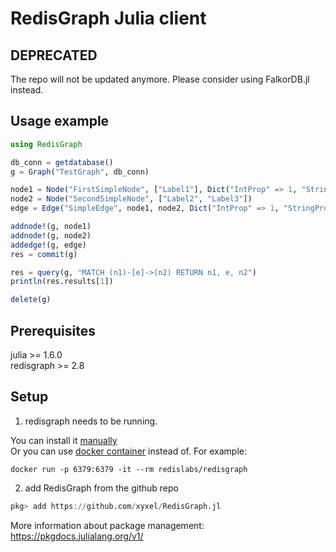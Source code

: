 # RedisGraph Julia client

## DEPRECATED

The repo will not be updated anymore. Please consider using FalkorDB.jl instead.

## Usage example

```julia
using RedisGraph

db_conn = getdatabase()
g = Graph("TestGraph", db_conn)

node1 = Node("FirstSimpleNode", ["Label1"], Dict("IntProp" => 1, "StringProp" => "node prop", "BoolProp" => true))
node2 = Node("SecondSimpleNode", ["Label2", "Label3"])
edge = Edge("SimpleEdge", node1, node2, Dict("IntProp" => 1, "StringProp" => "node prop", "BoolProp" => false))

addnode!(g, node1)
addnode!(g, node2)
addedge!(g, edge)
res = commit(g)

res = query(g, "MATCH (n1)-[e]->(n2) RETURN n1, e, n2")
println(res.results[1])

delete(g)
```

## Prerequisites

julia >= 1.6.0  
redisgraph >= 2.8  

## Setup

1. redisgraph needs to be running.

You can install it [manually](https://docs.redislabs.com/latest/modules/redisgraph/redisgraph-quickstart/)  
Or you can use [docker container](https://hub.docker.com/r/redislabs/redisgraph) instead of. For example:

```
docker run -p 6379:6379 -it --rm redislabs/redisgraph
```

2. add RedisGraph from the github repo

```julia
pkg> add https://github.com/xyxel/RedisGraph.jl
```

More information about package management: https://pkgdocs.julialang.org/v1/
